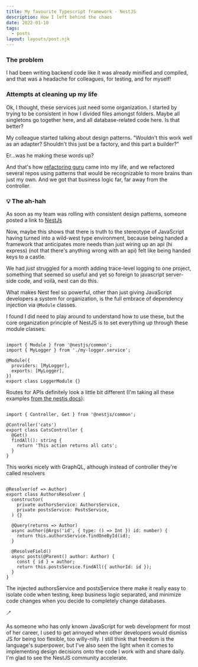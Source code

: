 ```yaml
---
title: My favourite Typescript framework - NestJS
description: How I left behind the chaos
date: 2022-01-10
tags:
  - posts
layout: layouts/post.njk
---
```


### The problem

I had been writing backend code like it was already minified and compiled, and that was a headache for colleagues, for testing, and for myself! 
### Attempts at cleaning up my life

Ok, I thought, these services just need some organization. I started by trying to be consistent in how I divided files amongst folders. Maybe all singletons go together here, and all database-related code here. Is that better?

My colleague started talking about design patterns. "Wouldn't this work well as an adapter? Shouldn't this just be a factory, and this part a builder?" 

Er...was he making these words up?

And that's how [refactoring guru](https://refactoring.guru/) came into my life, and we refactored several repos using patterns that would be recognizable to more brains than just my own. And we got that business logic far, far away from the controller. 
### 💡 The ah-hah

As soon as my team was rolling with consistent design patterns, someone posted a link to [NestJs](https://nestjs.com/)

Now, maybe this shows that there is truth to the stereotype of JavaScript having turned into a wild-west type environment, because being handed a framework that anticipates more needs than just wiring up an api (hi express) (not that there's anything wrong with an api) felt like being handed keys to a castle.

We had *just* struggled for a month adding trace-level logging to one project, something that seemed so useful and yet so foreign to javascript server-side code, and voilà, nest can do this.

What makes Nest feel so powerful, other than just giving JavaScript developers a system for organization, is the full embrace of dependency injection via `@Module` classes.

I found I did need to play around to understand how to use these, but the core organization principle of NestJS is to set everything up through these module classes:
```

import { Module } from '@nestjs/common';
import { MyLogger } from './my-logger.service';

@Module({
  providers: [MyLogger],
  exports: [MyLogger],
})
export class LoggerModule {}
```

Routes for APIs definitely look a little bit different (I'm taking all these examples [from the nestjs docs](https://docs.nestjs.com/controllers)):

```

import { Controller, Get } from '@nestjs/common';

@Controller('cats')
export class CatsController {
  @Get()
  findAll(): string {
    return 'This action returns all cats';
  }
}
```

This works nicely with GraphQL, although instead of controller they're called resolvers

```

@Resolver(of => Author)
export class AuthorsResolver {
  constructor(
    private authorsService: AuthorsService,
    private postsService: PostsService,
  ) {}

  @Query(returns => Author)
  async author(@Args('id', { type: () => Int }) id: number) {
    return this.authorsService.findOneById(id);
  }

  @ResolveField()
  async posts(@Parent() author: Author) {
    const { id } = author;
    return this.postsService.findAll({ authorId: id });
  }
}
```

The injected authorsService and postsService there make it really easy to isolate code when testing, keep business logic separated, and minimize code changes when you decide to completely change databases.

🪥

As someone who has only known JavaScript for web development for most of her career, I used to get annoyed when other developers would dismiss JS for being too flexible, too willy-nilly. I still think that freedom is the language's superpower, but I've also seen the light when it comes to implementing design decisions onto the code I work with and share daily. I'm glad to see the NestJS community accelerate.